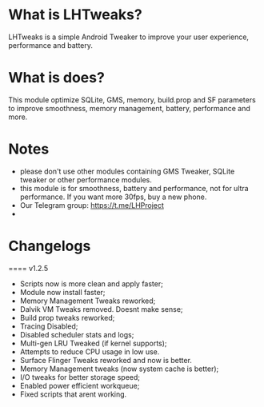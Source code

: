 # What is LHTweaks?
LHTweaks is a simple Android Tweaker to improve your user experience, performance and battery.

# What is does?
This module optimize SQLite, GMS, memory, build.prop and SF parameters to improve smoothness, memory management, battery, performance and more.

# Notes
- please don't use other modules containing GMS Tweaker, SQLite tweaker or other performance modules.
- this module is for smoothness, battery and performance, not for ultra performance. If you want more 30fps, buy a new phone.
- Our Telegram group: https://t.me/LHProject
- 
# Changelogs
==== v1.2.5
- Scripts now is more clean and apply faster;
- Module now install faster;
- Memory Management Tweaks reworked;
- Dalvik VM Tweaks removed. Doesnt make sense;
- Build prop tweaks reworked;
- Tracing Disabled;
- Disabled scheduler stats and logs;
- Multi-gen LRU Tweaked (if kernel supports);
- Attempts to reduce CPU usage in low use.
- Surface Flinger Tweaks reworked and now is better.
- Memory Management tweaks (now system cache is better);
- I/O tweaks for better storage speed;
- Enabled power efficient workqueue;
- Fixed scripts that arent working.


